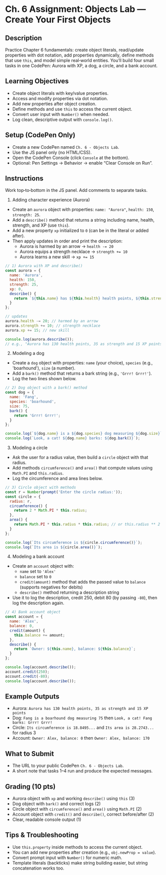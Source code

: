 # Ch. 6 Assignment: Objects Lab — Create Your First Objects

## Description

Practice Chapter 6 fundamentals: create object literals, read/update properties with dot notation, add properties dynamically, define methods that use `this`, and model simple real‑world entities. You’ll build four small tasks in one CodePen: Aurora with XP, a dog, a circle, and a bank account.

## Learning Objectives

- Create object literals with key/value properties.
- Access and modify properties via dot notation.
- Add new properties after object creation.
- Define methods and use `this` to access the current object.
- Convert user input with `Number()` when needed.
- Log clean, descriptive output with `console.log()`.

## Setup (CodePen Only)

- Create a new CodePen named `Ch. 6 - Objects Lab`.
- Use the JS panel only (no HTML/CSS).
- Open the CodePen Console (click `Console` at the bottom).
- Optional: Pen Settings → Behavior → enable “Clear Console on Run”.

## Instructions

Work top‑to‑bottom in the JS panel. Add comments to separate tasks.

1) Adding character experience (Aurora)
- Create an `aurora` object with properties: `name: "Aurora"`, `health: 150`, `strength: 25`.
- Add a `describe()` method that returns a string including name, health, strength, and XP (use `this`).
- Add a new property `xp` initialized to `0` (can be in the literal or added after).
- Then apply updates in order and print the description:
  - Aurora is harmed by an arrow → `health -= 20`
  - Aurora equips a strength necklace → `strength += 10`
  - Aurora learns a new skill → `xp += 15`

```js
// 1) Aurora with XP and describe()
const aurora = {
  name: 'Aurora',
  health: 150,
  strength: 25,
  xp: 0,
  describe() {
    return `${this.name} has ${this.health} health points, ${this.strength} as strength and ${this.xp} XP points`;
  }
};

// updates
aurora.health -= 20; // harmed by an arrow
aurora.strength += 10; // strength necklace
aurora.xp += 15; // new skill

console.log(aurora.describe());
// e.g., "Aurora has 130 health points, 35 as strength and 15 XP points"
```

2) Modeling a dog
- Create a `dog` object with properties: `name` (your choice), `species` (e.g., 'boarhound'), `size` (a number).
- Add a `bark()` method that returns a bark string (e.g., `'Grrr! Grrr!'`).
- Log the two lines shown below.

```js
// 2) Dog object with a bark() method
const dog = {
  name: 'Fang',
  species: 'boarhound',
  size: 75,
  bark() {
    return 'Grrr! Grrr!';
  }
};

console.log(`${dog.name} is a ${dog.species} dog measuring ${dog.size}`);
console.log(`Look, a cat! ${dog.name} barks: ${dog.bark()}`);
```

3) Modeling a circle
- Ask the user for a radius value, then build a `circle` object with that radius.
- Add methods `circumference()` and `area()` that compute values using `Math.PI` and `this.radius`.
- Log the circumference and area lines below.

```js
// 3) Circle object with methods
const r = Number(prompt('Enter the circle radius:'));
const circle = {
  radius: r,
  circumference() {
    return 2 * Math.PI * this.radius;
  },
  area() {
    return Math.PI * this.radius * this.radius; // or this.radius ** 2
  }
};

console.log(`Its circumference is ${circle.circumference()}`);
console.log(`Its area is ${circle.area()}`);
```

4) Modeling a bank account
- Create an `account` object with:
  - `name` set to `'Alex'`
  - `balance` set to `0`
  - `credit(amount)` method that adds the passed value to `balance` (supports negatives for debits)
  - `describe()` method returning a description string
- Use it to log the description, credit 250, debit 80 (by passing `-80`), then log the description again.

```js
// 4) Bank account object
const account = {
  name: 'Alex',
  balance: 0,
  credit(amount) {
    this.balance += amount;
  },
  describe() {
    return `Owner: ${this.name}, balance: ${this.balance}`;
  }
};

console.log(account.describe());
account.credit(250);
account.credit(-80);
console.log(account.describe());
```

## Example Outputs

- Aurora: `Aurora has 130 health points, 35 as strength and 15 XP points`
- Dog: `Fang is a boarhound dog measuring 75` then `Look, a cat! Fang barks: Grrr! Grrr!`
- Circle: `Its circumference is 18.8495...` and `Its area is 28.2743...` for radius 3
- Account: `Owner: Alex, balance: 0` then `Owner: Alex, balance: 170`

## What to Submit

- The URL to your public CodePen `Ch. 6 - Objects Lab`.
- A short note that tasks 1–4 run and produce the expected messages.

## Grading (10 pts)

- Aurora object with `xp` and working `describe()` using `this` (3)
- Dog object with `bark()` and correct logs (2)
- Circle object with `circumference()` and `area()` using `Math.PI` (2)
- Account object with `credit()` and `describe()`, correct before/after (2)
- Clear, readable console output (1)

## Tips & Troubleshooting

- Use `this.property` inside methods to access the current object.
- You can add new properties after creation (e.g., `obj.newProp = value`).
- Convert prompt input with `Number()` for numeric math.
- Template literals (backticks) make string building easier, but string concatenation works too.
